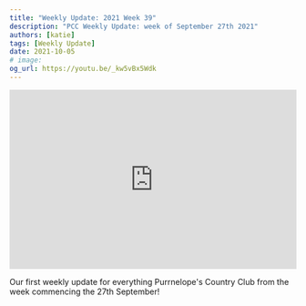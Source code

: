 ```yaml
---
title: "Weekly Update: 2021 Week 39"
description: "PCC Weekly Update: week of September 27th 2021"
authors: [katie]
tags: [Weekly Update]
date: 2021-10-05
# image:
og_url: https://youtu.be/_kw5vBx5Wdk
---
```


<iframe width="100%" height="315" src="https://www.youtube.com/embed/_kw5vBx5Wdk" title="YouTube video player" frameborder="0" allow="accelerometer; autoplay; clipboard-write; encrypted-media; gyroscope; picture-in-picture" allowFullScreen></iframe>

<!--truncate-->

Our first weekly update for everything Purrnelope's Country Club from the week commencing the 27th September! 
